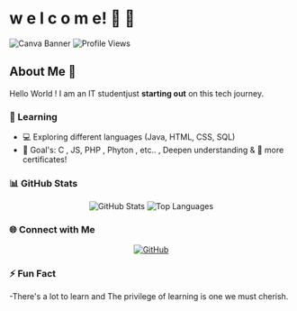 
# w e l c o m e! 👋 🌱

![Canva Banner](https://github.com/droid-dreaith/droid-dreaith/blob/main/banner%20(1).png)
![Profile Views](https://komarev.com/ghpvc/?username=droid-dreaith)

## About Me 🌟
Hello World ! I am an IT studentjust **starting out** on this tech journey. 

### 🌱 Learning
- 💻 Exploring different languages (Java, HTML, CSS, SQL)
- 🎯 Goal's: C , JS, PHP , Phyton , etc.. , Deepen understanding & 📜 more certificates!

### 📊 GitHub Stats
<div align="center">
    <img src="https://github-readme-stats.vercel.app/api?username=droid-dreaith&show_icons=true&theme=tokyonight" alt="GitHub Stats" />
    <img src="https://github-readme-stats.vercel.app/api/top-langs/?username=droid-dreaith&layout=compact&theme=tokyonight" alt="Top Languages" />
</div>

### 🌐 Connect with Me
<div align="center">
    <a href="https://github.com/droid-dreaith">
        <img src="https://img.icons8.com/ios/50/github.png" alt="GitHub" />
    </a>
</div>

### ⚡ Fun Fact
-There's a lot to learn and The privilege of learning is one we must cherish.
